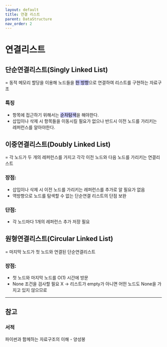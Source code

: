 ```yaml
---
layout: default
title: 연결 리스트
parent: DataStructure
nav_order: 2
---
```


# 연결리스트

## 단순연결리스트(Singly Linked List)

= 동적 메모리 할당을 이용해 노드들을 <mark style='background-color: #ccccff'>한 방향</mark>으로 연결하여 리스트를 구현하는 자료구조

### 특징

- 항목에 접근하기 위해서는 <mark style='background-color: #ccccff'>순차탐색</mark>을 해야한다.
- 삽입이나 삭제 시 항목들을 이동시킬 필요가 없으나  반드시 이전 노드를 가리키는 레퍼런스를 알아야한다. 

## 이중연결리스트(Doubly Linked List)

= 각 노드가 두 개의 레퍼런스를 가지고 각각 이전 노드와 다음 노드를 가리키는 연결리스트

### 장점:

- 삽입이나 삭제 시 이전 노드를 가리키는 레퍼런스를 추가로 알 필요가 없음
- 역방향으로 노드를 탐색할 수 없는 단순연결 리스트의 단점 보완

### 단점:

- 각 노드마다 1개의 레퍼런스 추가 저장 필요

## 원형연결리스트(Circular Linked List)

= 마지막 노드가 첫 노드와 연결된 단순연결리스트

### 장점:

- 첫 노드와 마지막 노드를 O(1) 시간에 방문
- None 조건을 검사할 필요 X
  -> 리스트가 empty가 아니면 어떤 노드도 None을 가지고 있지 않으므로





---

## 참고

### 서적

파이썬과 함께하는 자료구조의 이해 - 양성봉
